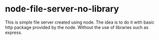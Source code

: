 # node-file-server-no-library

This is simple file server created using node. The idea is to do it with basic http package provided by the node. Without the use of libraries such as express.
